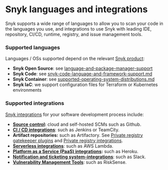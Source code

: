 # Snyk languages and integrations

Snyk supports a wide range of languages to allow you to scan your code in the languages you use, and integrations to use Snyk with leading IDE, repository, CI/CD, runtime, registry, and issue management tools.

### Supported languages

Languages / OSs supported depend on the relevant [Snyk product](snyk-products-and-environments.md):

* **Snyk Open Source**: see [language-and-package-manager-support](../products/snyk-open-source/language-and-package-manager-support/ "mention")
* **Snyk Code**: see [snyk-code-language-and-framework-support.md](../products/snyk-code/snyk-code-language-and-framework-support.md "mention")
* **Snyk Container**: see [supported-operating-system-distributions.md](../products/snyk-container/snyk-container-security-basics/supported-operating-system-distributions.md "mention")
* **Snyk IaC**: we support configuration files for Terraform or Kubernetes environments

### Supported integrations

[Snyk integrations](https://docs.snyk.io/integrations) for your software development process include:

* [**Source control**](../features/integrations/git-repository-scm-integrations/)**:** cloud and self-hosted SCMs such as Github.
* [**CI / CD integrations**](../features/integrations/ci-cd-integrations/): such as Jenkins or TeamCity.
* **Artifact repositories:** such as Artifactory. See [Private registry gatekeeper plugins](https://docs.snyk.io/integrations/private-registry-gatekeeper-plugins) and [Private registry integrations](https://docs.snyk.io/integrations/private-registry-integrations).
* [**Serverless integrations**](https://docs.snyk.io/integrations/serverless-integrations): such as AWS Lambda.
* [**Platform as a Service (PaaS) integrations**](../features/integrations/platform-as-a-service-integrations/)**:** such as Heroku.
* [**Notification and ticketing system-integrations**](https://docs.snyk.io/integrations/notifications-ticketing-system-integrations): such as Slack.
* [**Vulnerability Management Tools**](../features/integrations/vulnerability-management-tools/): such as RiskSense.
